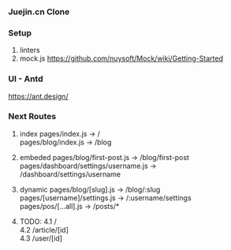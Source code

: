### Juejin.cn Clone

### Setup
1. linters
2. mock.js
https://github.com/nuysoft/Mock/wiki/Getting-Started

### UI - Antd
https://ant.design/

### Next Routes
1. index
pages/index.js -> / \
pages/blog/index.js -> /blog

2. embeded
pages/blog/first-post.js -> /blog/first-post \
pages/dashboard/settings/username.js -> /dashboard/settings/username

3. dynamic
pages/blog/[slug].js -> /blog/:slug \
pages/[username]/settings.js -> /:username/settings \
pages/pos/[...all].js -> /posts/*

4. TODO:
4.1 / \
4.2 /article/[id] \
4.3 /user/[id]
